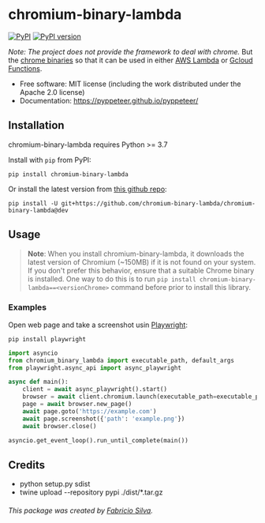  chromium-binary-lambda
==========

[![PyPI](https://img.shields.io/pypi/v/chromium-binary-lambda.svg)](https://pypi.python.org/pypi/chromium-binary-lambda)
[![PyPI version](https://img.shields.io/pypi/pyversions/chromium-binary-lambda.svg)](https://pypi.python.org/pypi/chromium-binary-lambda)

_Note: The project does not provide the framework to deal with chrome._ But the [chrome binaries](https://commondatastorage.googleapis.com/chromium-browser-snapshots/index.html) so that it can be used in either [AWS Lambda](https://aws.amazon.com/pt/lambda/) or [Gcloud Functions](https://cloud.google.com/compute?utm_source=google&utm_medium=cpc&utm_campaign=latam-BR-all-pt-dr-BKWS-all-all-trial-p-dr-1009897-LUAC0016211&utm_content=text-ad-none-any-DEV_c-CRE_545609612394-ADGP_Hybrid%20%7C%20BKWS%20-%20PHR%20%7C%20Txt%20~%20Compute_General-KWID_43700066431125414-kwd-1418125563969&utm_term=KW_gcp%20functions-ST_GCP%20Functions&gclid=CjwKCAjwvsqZBhAlEiwAqAHElXXfU0d--5TvFjGvliz3AamUJY8U_3nI_C45-rcnpiqe80ph3jEqaRoC_fEQAvD_BwE&gclsrc=aw.ds).

* Free software: MIT license (including the work distributed under the Apache 2.0 license)
* Documentation: https://pyppeteer.github.io/pyppeteer/


## Installation

chromium-binary-lambda requires Python >= 3.7

Install with `pip` from PyPI:

```
pip install chromium-binary-lambda
```

Or install the latest version from [this github repo](https://github.com/pyppeteer/pyppeteer/):

```
pip install -U git+https://github.com/chromium-binary-lambda/chromium-binary-lambda@dev
```

## Usage

> **Note**: When you install chromium-binary-lambda, it downloads the latest version of Chromium (~150MB) if it is not found on your system. If you don't prefer this behavior, ensure that a suitable Chrome binary is installed. One way to do this is to run `pip install chromium-binary-lambda==<versionChrome>` command before prior to install this library.

### Examples

Open web page and take a screenshot usin [Playwright](https://playwright.dev/python/):
```
pip install playwright
```
```py
import asyncio
from chromium_binary_lambda import executable_path, default_args
from playwright.async_api import async_playwright

async def main():
    client = await async_playwright().start()
    browser = await client.chromium.launch(executable_path=executable_path, args=default_args)
    page = await browser.new_page()
    await page.goto('https://example.com')
    await page.screenshot({'path': 'example.png'})
    await browser.close()

asyncio.get_event_loop().run_until_complete(main())
```

## Credits

- python setup.py sdist
- twine upload --repository pypi ./dist/*.tar.gz

###### This package was created by [Fabricio Silva](https://github.com/fabricioadenir).

